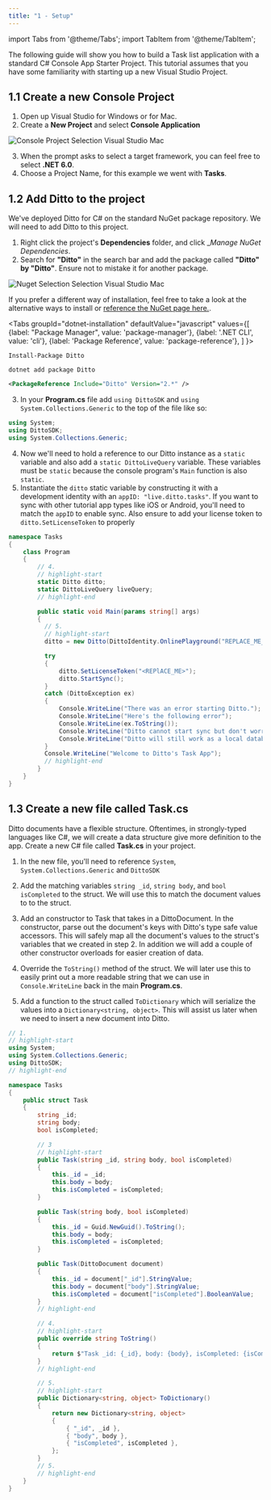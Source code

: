 ```yaml
---
title: "1 - Setup"
---
```


import Tabs from '@theme/Tabs';
import TabItem from '@theme/TabItem';

The following guide will show you how to build a Task list application with a standard C# Console App Starter Project. This tutorial assumes that you have some familiarity with starting up a new Visual Studio Project.

## 1.1 Create a new Console Project

1. Open up Visual Studio for Windows or for Mac.
2. Create a **New Project** and select **Console Application**

![Console Project Selection Visual Studio Mac](./console-project-selection.png)

3. When the prompt asks to select a target framework, you can feel free to select **.NET 6.0**.
4. Choose a Project Name, for this example we went with **Tasks**.

## 1.2 Add Ditto to the project

We've deployed Ditto for C# on the standard NuGet package repository. We will need to add Ditto to this project.

1. Right click the project's **Dependencies** folder, and click \__Manage NuGet Dependencies_.
2. Search for **"Ditto"** in the search bar and add the package called **"Ditto" by "Ditto"**. Ensure not to mistake it for another package.

![Nuget Selection Selection Visual Studio Mac](./nuget-selection-mac.png)

If you prefer a different way of installation, feel free to take a look at the alternative ways to install or [reference the NuGet page here.](https://www.nuget.org/packages/Ditto/).

<Tabs
groupId="dotnet-installation"
defaultValue="javascript"
values={[
{label: "Package Manager", value: 'package-manager'},
{label: '.NET CLI', value: 'cli'},
{label: 'Package Reference', value: 'package-reference'},
]
}>
<TabItem value="package-manager">

```command
Install-Package Ditto
```

</TabItem>
<TabItem value="cli">

```command
dotnet add package Ditto
```

</TabItem>
<TabItem value="package-reference">

```xml
<PackageReference Include="Ditto" Version="2.*" />
```

</TabItem>
</Tabs>

3. In your **Program.cs** file add `using DittoSDK` and `using System.Collections.Generic` to the top of the file like so:

```csharp title="Program.cs"
using System;
using DittoSDK;
using System.Collections.Generic;
```

4. Now we'll need to hold a reference to our Ditto instance as a `static` variable and also add a `static DittoLiveQuery` variable. These variables must be `static` because the console program's `Main` function is also `static`.
5. Instantiate the `ditto` static variable by constructing it with a development identity with an `appID: "live.ditto.tasks"`. If you want to sync with other tutorial app types like iOS or Android, you'll need to match the `appID` to enable sync. Also ensure to add your license token to `ditto.SetLicenseToken` to properly

```csharp title="Program.cs"
namespace Tasks
{
    class Program
    {
        // 4.
        // highlight-start
        static Ditto ditto;
        static DittoLiveQuery liveQuery;
        // highlight-end

        public static void Main(params string[] args)
        {
          // 5.
          // highlight-start
          ditto = new Ditto(DittoIdentity.OnlinePlayground("REPLACE_ME_WITH_YOUR_APP_ID", "REPLACE_ME_WITH_YOUR_PLAYGROUND_TOKEN"), path);

          try
          {
              ditto.SetLicenseToken("<REPlACE_ME>");
              ditto.StartSync();
          }
          catch (DittoException ex)
          {
              Console.WriteLine("There was an error starting Ditto.");
              Console.WriteLine("Here's the following error");
              Console.WriteLine(ex.ToString());
              Console.WriteLine("Ditto cannot start sync but don't worry.");
              Console.WriteLine("Ditto will still work as a local database.");
          }
          Console.WriteLine("Welcome to Ditto's Task App");
          // highlight-end
        }
    }
}
```

## 1.3 Create a new file called **Task.cs**

Ditto documents have a flexible structure. Oftentimes, in strongly-typed languages like C#, we will create a data structure give more definition to the app. Create a new C# file called **Task.cs** in your project.

1. In the new file, you'll need to reference `System`, `System.Collections.Generic` and `DittoSDK`

2. Add the matching variables `string _id`, `string body`, and `bool isCompleted` to the struct. We will use this to match the document values to to the struct.

3. Add an constructor to Task that takes in a DittoDocument. In the constructor, parse out the document's keys with Ditto's type safe value accessors. This will safely map all the document's values to the struct's variables that we created in step 2. In addition we will add a couple of other constructor overloads for easier creation of data.

4. Override the `ToString()` method of the struct. We will later use this to easily print out a more readable string that we can use in `Console.WriteLine` back in the main **Program.cs**.

5. Add a function to the struct called `ToDictionary` which will serialize the values into a `Dictionary<string, object>`. This will assist us later when we need to insert a new document into Ditto.

```csharp title="Task.cs"
// 1.
// highlight-start
using System;
using System.Collections.Generic;
using DittoSDK;
// highlight-end

namespace Tasks
{
    public struct Task
    {
        string _id;
        string body;
        bool isCompleted;

        // 3
        // highlight-start
        public Task(string _id, string body, bool isCompleted)
        {
            this._id = _id;
            this.body = body;
            this.isCompleted = isCompleted;
        }

        public Task(string body, bool isCompleted)
        {
            this._id = Guid.NewGuid().ToString();
            this.body = body;
            this.isCompleted = isCompleted;
        }

        public Task(DittoDocument document)
        {
            this._id = document["_id"].StringValue;
            this.body = document["body"].StringValue;
            this.isCompleted = document["isCompleted"].BooleanValue;
        }
        // highlight-end

        // 4.
        // highlight-start
        public override string ToString()
        {
            return $"Task _id: {_id}, body: {body}, isCompleted: {isCompleted}";
        }
        // highlight-end

        // 5.
        // highlight-start
        public Dictionary<string, object> ToDictionary()
        {
            return new Dictionary<string, object>
            {
                { "_id", _id },
                { "body", body },
                { "isCompleted", isCompleted },
            };
        }
        // 5.
        // highlight-end
    }
}
```

